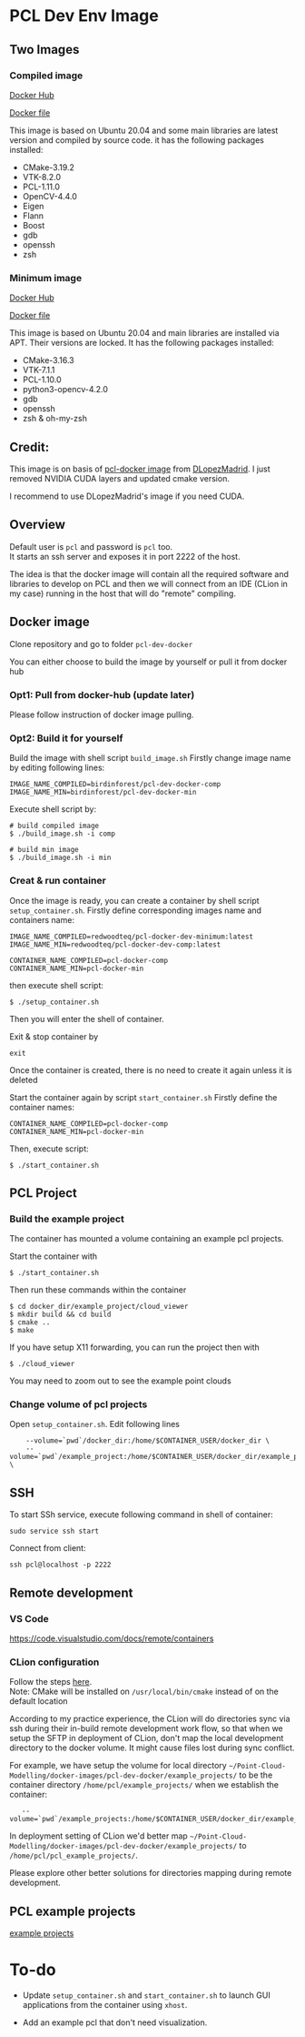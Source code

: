 # PCL Dev Env Image
## Two Images

### Compiled image 

[Docker Hub]()

[Docker file](./docker/compiled-image)

This image is based on Ubuntu 20.04 and some main libraries are latest version and compiled by
source code. it has the following packages installed:
- CMake-3.19.2
- VTK-8.2.0
- PCL-1.11.0
- OpenCV-4.4.0
- Eigen
- Flann
- Boost
- gdb
- openssh
- zsh

### Minimum image

[Docker Hub](https://hub.docker.com/repository/docker/redwoodteq/pcl-docker-dev-minimum)

[Docker file](./docker/minimum-image)

This image is based on Ubuntu 20.04 and main libraries are installed via APT. Their versions are locked.
It has the following packages installed:

+ CMake-3.16.3
+ VTK-7.1.1
+ PCL-1.10.0
+ python3-opencv-4.2.0
+ gdb
+ openssh
+ zsh & oh-my-zsh

## Credit:

This image is on basis of [pcl-docker image](https://github.com/DLopezMadrid/pcl-docker) from [DLopezMadrid](https://github.com/DLopezMadrid). I just removed NVIDIA CUDA layers and updated cmake version.

I recommend to use DLopezMadrid's image if you need CUDA.

## Overview

Default user is `pcl` and password is `pcl` too.  
It starts an ssh server and exposes it in port 2222 of the host.

The idea is that the docker image will contain all the required software and libraries to develop on PCL and then we will connect from an IDE (CLion in my case) running in the host that will do "remote" compiling. 

## Docker image
Clone repository and go to folder `pcl-dev-docker`

You can either choose to build the image by yourself or pull it from docker hub

### Opt1: Pull from docker-hub (update later)

Please follow instruction of docker image pulling. 

### Opt2: Build it for yourself 
Build the image with shell script `build_image.sh`
Firstly change image name by editing following lines:
```shell
IMAGE_NAME_COMPILED=birdinforest/pcl-dev-docker-comp
IMAGE_NAME_MIN=birdinforest/pcl-dev-docker-min
```
Execute shell script by:
```shell
# build compiled image
$ ./build_image.sh -i comp

# build min image
$ ./build_image.sh -i min
```

### Creat & run container
Once the image is ready, you can create a container by shell script `setup_container.sh`.
Firstly define corresponding images name and containers name:

```shell
IMAGE_NAME_COMPILED=redwoodteq/pcl-docker-dev-minimum:latest
IMAGE_NAME_MIN=redwoodteq/pcl-docker-dev-comp:latest

CONTAINER_NAME_COMPILED=pcl-docker-comp
CONTAINER_NAME_MIN=pcl-docker-min
```

then execute shell script:

```
$ ./setup_container.sh  
```

Then you will enter the shell of container.

Exit & stop container by
```
exit
```

Once the container is created, there is no need to create it again unless it is deleted

Start the container again by script `start_container.sh`
Firstly define the container names:

```shell
CONTAINER_NAME_COMPILED=pcl-docker-comp
CONTAINER_NAME_MIN=pcl-docker-min
```

Then, execute script:

```
$ ./start_container.sh
```

## PCL Project

### Build the example project

The container has mounted a volume containing an example pcl projects.

Start the container with
```
$ ./start_container.sh
```

Then run these commands within the container

```
$ cd docker_dir/example_project/cloud_viewer
$ mkdir build && cd build
$ cmake ..
$ make
```

If you have setup X11 forwarding, you can run the project then with

```
$ ./cloud_viewer
```

You may need to zoom out to see the example point clouds

### Change volume of pcl projects

Open `setup_container.sh`.
Edit following lines
```
    --volume=`pwd`/docker_dir:/home/$CONTAINER_USER/docker_dir \
    --volume=`pwd`/example_project:/home/$CONTAINER_USER/docker_dir/example_project \
```

## SSH
To start SSh service, execute following command in shell of container:
```shell
sudo service ssh start
```
Connect from client:
```shell
ssh pcl@localhost -p 2222
```

## Remote development

### VS Code
https://code.visualstudio.com/docs/remote/containers

### CLion configuration
Follow the steps [here](https://austinmorlan.com/posts/docker_clion_development/).  
Note: CMake will be installed on `/usr/local/bin/cmake` instead of on the default location

According to my practice experience, the CLion will do directories sync via ssh during their in-build remote development work flow,
so that when we setup the SFTP in deployment of CLion, don't map the local development directory to the docker volume. It might cause
files lost during sync conflict.

For example, we have setup the volume for local directory
`~/Point-Cloud-Modelling/docker-images/pcl-dev-docker/example_projects/` to be the container directory
`/home/pcl/example_projects/` when we establish the container:
```shell
   --volume=`pwd`/example_projects:/home/$CONTAINER_USER/docker_dir/example_projects
```
In deployment setting of CLion we'd better map `~/Point-Cloud-Modelling/docker-images/pcl-dev-docker/example_projects/`
to `/home/pcl/pcl_example_projects/`.

Please explore other better solutions for directories mapping during remote development.

## PCL example projects
[example projects](./example_projects)

# To-do

+ Update `setup_container.sh` and `start_container.sh` to launch GUI applications from the container using `xhost`.

+ Add an example pcl that don't need visualization.

